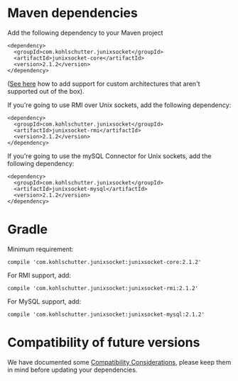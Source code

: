 # Maven dependencies

Add the following dependency to your Maven project

    <dependency>
      <groupId>com.kohlschutter.junixsocket</groupId>
      <artifactId>junixsocket-core</artifactId>
      <version>2.1.2</version>
    </dependency>

([See here](customarch.html) how to add support for custom architectures that aren't supported out of the box).
    
If you're going to use RMI over Unix sockets, add the following dependency:
    
    <dependency>
      <groupId>com.kohlschutter.junixsocket</groupId>
      <artifactId>junixsocket-rmi</artifactId>
      <version>2.1.2</version>
    </dependency>

If you're going to use the mySQL Connector for Unix sockets, add the following dependency:

    <dependency>
      <groupId>com.kohlschutter.junixsocket</groupId>
      <artifactId>junixsocket-mysql</artifactId>
      <version>2.1.2</version>
    </dependency>
 
# Gradle
 
 Minimum requirement:
 
    compile 'com.kohlschutter.junixsocket:junixsocket-core:2.1.2'
 
 For RMI support, add:
 
    compile 'com.kohlschutter.junixsocket:junixsocket-rmi:2.1.2'
 
 For MySQL support, add:
 
    compile 'com.kohlschutter.junixsocket:junixsocket-mysql:2.1.2'
 
# Compatibility of future versions
 
We have documented some [Compatibility Considerations](compatibility.html), please keep them
in mind before updating your dependencies.
